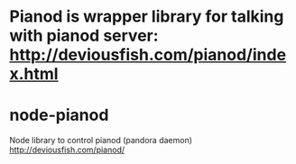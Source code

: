 Pianod is wrapper library for talking with pianod server: http://deviousfish.com/pianod/index.html
=======
node-pianod
===========

Node library to control pianod (pandora daemon) http://deviousfish.com/pianod/
